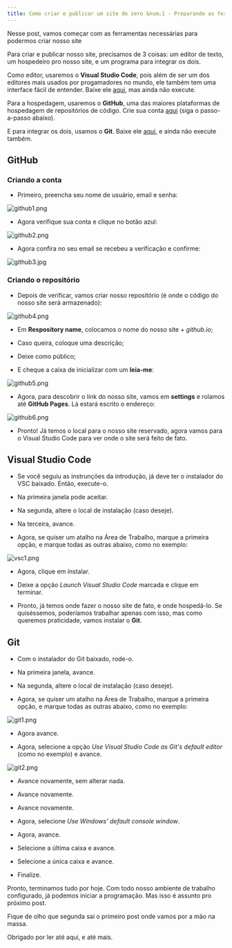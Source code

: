 ```yaml
---
title: Como criar e publicar um site do zero &num;1 - Preparando as ferramentas
---
```

Nesse post, vamos começar com as ferramentas necessárias para podermos criar nosso site

Para criar e publicar nosso site, precisamos de 3 coisas: um editor de texto, um hospedeiro pro nosso site, e um programa para integrar os dois.

<!--more-->

Como editor, usaremos o **Visual Studio Code**, pois além de ser um dos editores mais usados por progamadores no mundo, ele também tem uma interface fácil de entender. Baixe ele <a href="https://code.visualstudio.com/" target="_blank">aqui</a>, mas ainda não execute.

Para a hospedagem, usaremos o **GitHub**, uma das maiores plataformas de hospedagem de repositórios de código. Crie sua conta <a href="https://github.com/" target="_blank">aqui</a> (siga o passo-a-passo abaixo).

E para integrar os dois, usamos o **Git**. Baixe ele <a href="https://www.git-scm.com/" target="_blank">aqui</a>, e ainda não execute também.

## GitHub

### Criando a conta

- Primeiro, preencha seu nome de usuário, email e senha:

![github1.png](https://heitormvl.github.io/easycoding/images/ccsz1/github1.png)

- Agora verifique sua conta e clique no botão azul:

![github2.png](https://heitormvl.github.io/easycoding/images/ccsz1/github2.png)

- Agora confira no seu email se recebeu a verificação e confirme:

![github3.jpg](https://heitormvl.github.io/easycoding/images/ccsz1/github3.jpg)

### Criando o repositório

- Depois de verificar, vamos criar nosso repositório (é onde o código do nosso site será armazenado):

![github4.png](https://heitormvl.github.io/easycoding/images/ccsz1/github4.png)

- Em **Respository name**, colocamos o nome do nosso site + *github.io*;

- Caso queira, coloque uma descrição;

- Deixe como público;

- E cheque a caixa de inicializar com um **leia-me**:

![github5.png](https://heitormvl.github.io/easycoding/images/ccsz1/github5.png)

- Agora, para descobrir o link do nosso site, vamos em **settings** e rolamos até **GitHub Pages**. Lá estará escrito o endereço:

![github6.png](https://heitormvl.github.io/easycoding/images/ccsz1/github6.png)

- Pronto! Já temos o local para o nosso site reservado, agora vamos para o Visual Studio Code para ver onde o site será feito de fato.

## Visual Studio Code

- Se você seguiu as instrunções da introdução, já deve ter o instalador do VSC baixado. Então, execute-o.

- Na primeira janela pode aceitar.

- Na segunda, altere o local de instalação (caso deseje).

- Na terceira, avance.

- Agora, se quiser um atalho na Área de Trabalho, marque a primeira opção, e marque todas as outras abaixo, como no exemplo:

![vsc1.png](https://heitormvl.github.io/easycoding/images/ccsz1/vsc1.png)

- Agora, clique em instalar.

- Deixe a opção *Launch Visual Studio Code* marcada e clique em terminar.

- Pronto, já temos onde fazer o nosso site de fato, e onde hospedá-lo. Se quiséssemos, poderíamos trabalhar apenas com isso, mas como queremos praticidade, vamos instalar o **Git**.

## Git

- Com o instalador do Git baixado, rode-o.

- Na primeira janela, avance.

- Na segunda, altere o local de instalação (caso deseje).

- Agora, se quiser um atalho na Área de Trabalho, marque a primeira opção, e marque todas as outras abaixo, como no exemplo:

![git1.png](https://heitormvl.github.io/easycoding/images/ccsz1/git1.png)

- Agora avance.

- Agora, selecione a opção *Use Visual Studio Code as Git's default editor* (como no exemplo) e avance.

![git2.png](https://heitormvl.github.io/easycoding/images/ccsz1/git2.png)

- Avance novamente, sem alterar nada.

- Avance novamente.

- Avance novamente.

- Agora, selecione *Use Windows' default console window*.

- Agora, avance.

- Selecione a última caixa e avance.

- Selecione a única caixa e avance.

- Finalize.

Pronto, terminamos tudo por hoje. Com todo nosso ambiente de trabalho configurado, já podemos iniciar a programação. Mas isso é assunto pro próximo post.

Fique de olho que segunda sai o primeiro post onde vamos por a mão na massa.

Obrigado por ler até aqui, e até mais.